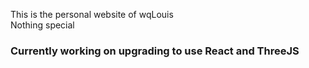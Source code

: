 This is the personal website of wqLouis <br />
Nothing special <br />
### Currently working on upgrading to use React and ThreeJS
